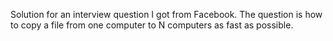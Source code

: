 Solution for an interview question I got from Facebook. 
The question is how to copy a file from one computer to N computers as fast as possible.